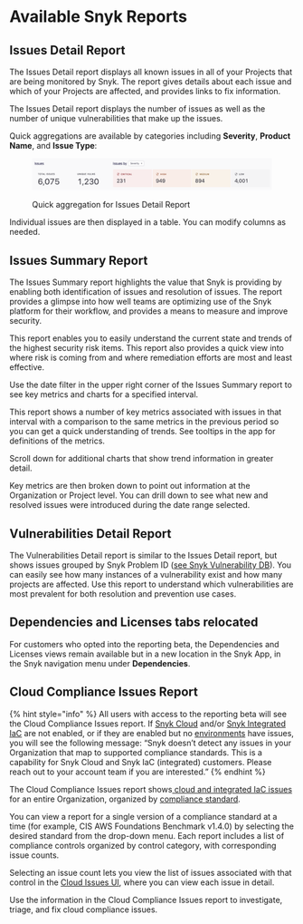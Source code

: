 # Available Snyk Reports

## Issues Detail Report

The Issues Detail report displays all known issues in all of your Projects that are being monitored by Snyk. The report gives details about each issue and which of your Projects are affected, and provides links to fix information.

The Issues Detail report displays the number of issues as well as the number of unique vulnerabilities that make up the issues.

Quick aggregations are available by categories including **Severity**, **Product Name**, and **Issue Type**:

<figure><img src="../../../.gitbook/assets/reporting-beta-quick-aggregation-issues-detail-report.png" alt="Quick aggregation for Issues Detail report"><figcaption><p>Quick aggregation for Issues Detail Report</p></figcaption></figure>

Individual issues are then displayed in a table. You can modify columns as needed.

## Issues Summary Report

The Issues Summary report highlights the value that Snyk is providing by enabling both identification of issues and resolution of issues. The report provides a glimpse into how well teams are optimizing use of the Snyk platform for their workflow, and provides a means to measure and improve security.

This report enables you to easily understand the current state and trends of the highest security risk items. This report also provides a quick view into where risk is coming from and where remediation efforts are most and least effective.

Use the date filter in the upper right corner of the Issues Summary report to see key metrics and charts for a specified interval.

This report shows a number of key metrics associated with issues in that interval with a comparison to the same metrics in the previous period so you can get a quick understanding of trends. See tooltips in the app for definitions of the metrics.

Scroll down for additional charts that show trend information in greater detail.

Key metrics are then broken down to point out information at the Organization or Project level. You can drill down to see what new and resolved issues were introduced during the date range selected.

## Vulnerabilities Detail Report

The Vulnerabilities Detail report is similar to the Issues Detail report, but shows issues grouped by Snyk Problem ID ([see Snyk Vulnerability DB](https://security.snyk.io/vuln)). You can easily see how many instances of a vulnerability exist and how many projects are affected. Use this report to understand which vulnerabilities are most prevalent for both resolution and prevention use cases.

## Dependencies and Licenses tabs relocated

For customers who opted into the reporting beta, the Dependencies and Licenses views remain available but in a new location in the Snyk App, in the Snyk navigation menu under **Dependencies**.

## Cloud Compliance Issues Report

{% hint style="info" %}
All users with access to the reporting beta will see the Cloud Compliance Issues report. If [Snyk Cloud](../../../scan-cloud-deployments/snyk-cloud/) and/or [Snyk Integrated IaC](../../../scan-cloud-deployments/snyk-infrastructure-as-code/integrated-infrastructure-as-code/) are not enabled, or if they are enabled but no [environments](../../../scan-cloud-deployments/snyk-cloud/snyk-cloud-concepts.md#environments) have issues, you will see the following message: “Snyk doesn’t detect any issues in your Organization that map to supported compliance standards. This is a capability for Snyk Cloud and Snyk IaC (integrated) customers. Please reach out to your account team if you are interested.”
{% endhint %}

The Cloud Compliance Issues report shows[ cloud and integrated IaC issues](../../../scan-cloud-deployments/snyk-cloud/snyk-cloud-concepts.md#issues) for an entire Organization, organized by [compliance standard](../../../scan-cloud-deployments/snyk-cloud/snyk-cloud-concepts.md#docs-internal-guid-e2e38027-7fff-9271-f2c0-e23677542f6e).

You can view a report for a single version of a compliance standard at a time (for example, CIS AWS Foundations Benchmark v1.4.0) by selecting the desired standard from the drop-down menu. Each report includes a list of compliance controls organized by control category, with corresponding issue counts.

Selecting an issue count lets you view the list of issues associated with that control in the [Cloud Issues UI](../../../scan-cloud-deployments/snyk-cloud/snyk-cloud-issues/view-cloud-issues-in-the-snyk-web-ui.md), where you can view each issue in detail.

Use the information in the Cloud Compliance Issues report to investigate, triage, and fix cloud compliance issues.

